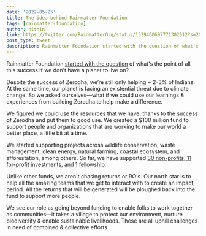 ```yaml
---
date: '2022-05-25'
title: The idea behind Rainmatter Foundation
tags: [rainmatter-foundation]
author: nithin
link: https://twitter.com/RainmatterOrg/status/1529460697771302912?s=20&t=FISkt5vQsih23Mf5rRcFFA
post_type: tweet
description: Rainmatter Foundation started with the question of what's the point of all this success if we don't have a planet to live on?...
---
```


Rainmatter Foundation [started with the question](https://www.forbesindia.com/article/2022-climate-special/rainmatter-foundation-when-bias-is-good/76561/1) of what's the point of all this success if we don't have a planet to live on?

Despite the success of Zerodha, we’re still only helping ~ 2-3% of Indians. At the same time, our planet is facing an existential threat due to climate change. So we asked ourselves—what if we could use our learnings & experiences from building Zerodha to help make a difference.

We figured we could use the resources that we have, thanks to the success of Zerodha and put them to good use. We created a $100 million fund to support people and organizations that are working to make our world a better place, a little bit at a time.

We started supporting projects across wildlife conservation, waste management, clean energy, natural farming, coastal ecosystem, and afforestation, among others. So far, we have supported [30 non-profits, 11 for-profit investments, and 1 fellowship.](https://rainmatter.org/projects/)

Unlike other funds, we aren't chasing returns or ROIs. Our north star is to help all the amazing teams that we get to interact with to create an impact, period. All the returns that will be generated will be ploughed back into the fund to support more people.

We see our role as going beyond funding to enable folks to work together as communities—it takes a village to protect our environment, nurture biodiversity & enable sustainable livelihoods. These are all uphill challenges in need of combined & collective efforts.
